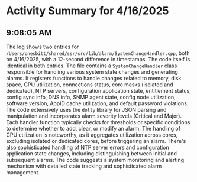 # Activity Summary for 4/16/2025

## 9:08:05 AM
The log shows two entries for `/Users/cnesbitt/shared/ssr/src/lib/alarm/SystemChangeHandler.cpp`, both on 4/16/2025, with a 12-second difference in timestamps.  The code itself is identical in both entries.  The file contains a `SystemChangeHandler` class responsible for handling various system state changes and generating alarms.  It registers functions to handle changes related to memory, disk space, CPU utilization, connections status, core masks (isolated and dedicated), NTP servers, configuration application state, entitlement status, config sync info, DNS info, SNMP agent state, config node utilization, software version, AppID cache utilization, and default password violations.  The code extensively uses the `dolly` library for JSON parsing and manipulation and incorporates alarm severity levels (Critical and Major).  Each handler function typically checks for thresholds or specific conditions to determine whether to add, clear, or modify an alarm.  The handling of CPU utilization is noteworthy, as it aggregates utilization across cores, excluding isolated or dedicated cores, before triggering an alarm.  There's also sophisticated handling of NTP server errors and configuration application state changes, including distinguishing between initial and subsequent alarms.  The code suggests a system monitoring and alerting mechanism with detailed state tracking and sophisticated alarm management.
